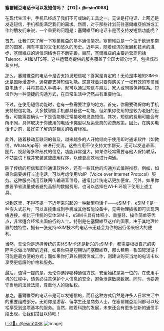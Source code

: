 **塞爾維亞电话卡可以发短信吗？【TG💪+ @esim1088】**

在现代生活中，手机已经成了我们不可或缺的工具之一。无论是打电话、上网还是发送短信，手机都能满足我们的需求。然而，对于那些计划前往塞爾維亞旅游或工作的朋友们来说，一个重要的问题是：塞爾維亞的电话卡是否支持发短信功能呢？

首先，让我们来了解一下塞爾維亞的基本通信情况。塞爾維亞是一个位于欧洲东南部的国家，拥有丰富的文化和悠久的历史。近年来，随着经济的发展和技术的进步，塞爾維亞的通信网络也在不断完善。目前，塞爾維亞的主要运营商包括Telenor、A1和MTS等。这些运营商提供的服务覆盖了全国大部分地区，包括城市和乡村。

那么，塞爾維亞的电话卡是否支持发短信呢？答案是肯定的！无论是本地的SIM卡还是国际漫游卡，通常都支持短信功能。这意味着只要你购买了一张有效的塞爾維亞电话卡，并将其插入手机中，就可以通过短信与朋友、家人或同事保持联系。短信作为一种便捷的沟通方式，在日常生活中仍然占有重要地位。

不过，在使用短信功能时，也有一些需要注意的地方。首先，你需要确保你的手机支持短信功能。大多数智能手机都具备这一功能，但如果你使用的是较为老旧的设备，可能需要确认一下是否能够正常接收和发送短信。其次，短信的费用可能会有所不同，具体取决于你使用的电话卡类型以及运营商的资费政策。因此，在购买电话卡之前，最好先了解清楚相关的收费标准。

此外，随着移动互联网的普及，越来越多的人开始倾向于使用即时通讯软件（如微信、WhatsApp等）来进行交流。这些应用不仅支持文字聊天，还可以发送语音、图片、视频等多种形式的信息，功能非常强大。如果你经常需要与他人保持联系，不妨尝试下载并安装这些应用程序，以便更高效地进行沟通。

除了传统的短信和即时通讯软件外，还有一些其他的沟通方式值得推荐。例如，如果你需要拨打长途电话，可以考虑使用VoIP（Voice over Internet Protocol）服务。这种服务利用互联网传输语音信号，通常比传统电话更加便宜。另外，如果你想要节省流量或者避免高额的数据费用，也可以选择在Wi-Fi环境下使用上述工具。

说到这里，不得不提一下近年来兴起的一种新型电话卡——eSIM卡。eSIM卡是一种嵌入式芯片，可以直接集成到手机或其他智能设备中，无需物理插拔即可实现网络连接。相比于传统的实体SIM卡，eSIM卡具有体积小、重量轻、操作简单等优点，非常适合经常出国旅行的人士。特别是在塞爾維亞这样的国家，由于其地理位置的独特性，拥有一张支持eSIM技术的电话卡无疑会为你的出行带来极大的便利。

当然，无论你是选择传统的实体SIM卡还是新兴的eSIM卡，都需要根据自己的实际需求做出明智的选择。如果你只是短期访问塞爾維亞，那么租用一张国际漫游卡可能是最方便的方式；而如果你打算长期居住或工作，则建议购买当地的电话卡以享受更低廉的价格和服务。

最后，值得一提的是，无论你选择哪种通信方式，安全始终是第一位的。在使用手机的过程中，请务必注意保护个人信息的安全，避免泄露敏感数据。同时，也要遵守当地的法律法规，尊重他人的隐私权。

总之，塞爾維亞的电话卡是可以发短信的，而且这种方式仍然是许多人日常生活中的重要组成部分。无论你是游客、留学生还是商务人士，在塞爾維亞期间都可以轻松享受到这项基本的服务。当然，随着科技的发展，未来还会有更多创新的通信手段出现，让我们拭目以待吧！

[[TG💪+ @esim1088](https://t.me/s/esim1088) ![Image](https://i.postimg.cc/4NQfJmqS/Snipaste-2025-05-13-00-14-12.png)]